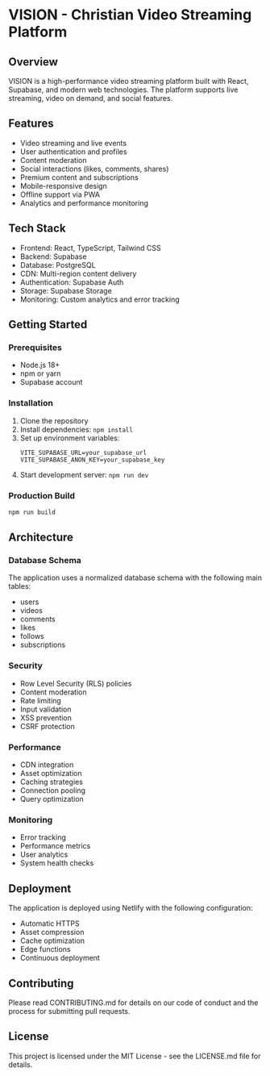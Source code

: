 # VISION - Christian Video Streaming Platform

## Overview
VISION is a high-performance video streaming platform built with React, Supabase, and modern web technologies. The platform supports live streaming, video on demand, and social features.

## Features
- Video streaming and live events
- User authentication and profiles
- Content moderation
- Social interactions (likes, comments, shares)
- Premium content and subscriptions
- Mobile-responsive design
- Offline support via PWA
- Analytics and performance monitoring

## Tech Stack
- Frontend: React, TypeScript, Tailwind CSS
- Backend: Supabase
- Database: PostgreSQL
- CDN: Multi-region content delivery
- Authentication: Supabase Auth
- Storage: Supabase Storage
- Monitoring: Custom analytics and error tracking

## Getting Started

### Prerequisites
- Node.js 18+
- npm or yarn
- Supabase account

### Installation
1. Clone the repository
2. Install dependencies: `npm install`
3. Set up environment variables:
   ```
   VITE_SUPABASE_URL=your_supabase_url
   VITE_SUPABASE_ANON_KEY=your_supabase_key
   ```
4. Start development server: `npm run dev`

### Production Build
```bash
npm run build
```

## Architecture

### Database Schema
The application uses a normalized database schema with the following main tables:
- users
- videos
- comments
- likes
- follows
- subscriptions

### Security
- Row Level Security (RLS) policies
- Content moderation
- Rate limiting
- Input validation
- XSS prevention
- CSRF protection

### Performance
- CDN integration
- Asset optimization
- Caching strategies
- Connection pooling
- Query optimization

### Monitoring
- Error tracking
- Performance metrics
- User analytics
- System health checks

## Deployment
The application is deployed using Netlify with the following configuration:
- Automatic HTTPS
- Asset compression
- Cache optimization
- Edge functions
- Continuous deployment

## Contributing
Please read CONTRIBUTING.md for details on our code of conduct and the process for submitting pull requests.

## License
This project is licensed under the MIT License - see the LICENSE.md file for details.
